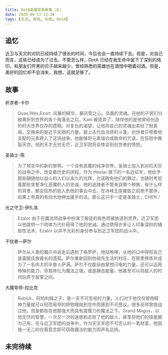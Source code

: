 ```yaml
---
title: DotA英雄背景故事（五）
date: 2020-09-13 23:38
tags: [生活, 游戏, 伤感, DotA]
---
```


## 追忆
近卫与天灾的对抗已经持续了很长的时间，今后也会一直持续下去。但是，对自己而言，这些已经成为了过去。不管怎么样，DotA 已经在我生命中留下了深刻的烙印。和朋友们开黑的日子越来越少，曾经熟悉的英雄也在酒馆中喝着闷酒。但是，美好的回忆却不会消失，我想，这就足够了。

## 故事

祈求者-卡尔

> Quas,Wex,Exort. 风暴的精华。暴风雪之心。凤凰的灵魂。在他的子民们分崩离析到世界的各个角落去之后，Kael 被遗弃了，陪伴他的是他曾经创造的的大世界仅存的遗物。对复仇的渴望，让他将自己的灵魂出卖给了耐奥祖，交换来的是近乎无限的力量。披上古代血法师的斗篷，创世者只带着他支配的元素跨入了这场战争。他能够将元素熔合成致命的咒语，在狂怒中撕裂天空。他的天才无穷无尽，近卫军团将会体会到创世者的愤怒。

圣骑士-陈

> 为了预言中的新的黎明，一个没有恶魔的纯净世界，圣骑士加入到对抗天灾的战争之中，改变着历史的进程，作为 Hextar 旗下的一名远征军，他给予那些跟随他以战斗的人们以永久的光辉，允诺赦免他们的罪过，也随时考验着那些宣誓净化恶魔的人的忠诚，他的追随者不管来自哪个种族，有什么样的背景，都会狂热的投入到他的事业中去，在冰峰王座摧毁之前绝不罢休，如果上帝真的有向大地伸出援手的话，那么这只手一定是圣骑士，CHEN！

光之守卫-伊扎洛

> Ezalor 由于在魔法师战争中扮演了叛徒的角色而被放逐到灵界。近卫军团以他提供一个肉体为代价获得了他的忠诚。通过使用许多让人印象深刻的辅助性法术，Ezalor 以并不光彩的身份参与到近卫军团的战斗中。

干扰者—萨尔

> 萨尔从人类的魔爪中逃走后遇到了格罗萨，地狱咆哮，从他的口中得知自己是霜狼氏族酋长的遗孤。萨尔重新回到他祖先生活的村庄，在那里修炼并成为了一名伟大的半兽人萨满。萨尔不仅能自由掌控闪电的力量，还可以运用特殊的能力，将其转化为魔法之墙，或是静态能量，他甚至可以将敌人的时间玩弄于股掌之间。

大魔导师-拉比克

> Rubick，阿哈利姆之子，是一支不可忽视的力量。人们对于他仅仅使用精神力量就可以轻而易举的把物理抛到空中而感到不可思议。很多巫师曾挑战过他，但是都败在他那强大而具有震慑力的魔法之下。Grand Magus，以他无尽的智慧，一次又一次的迷惑和击败了他的敌人，甚至将他们的技能据为己有。在与近卫军团的战争中，作为天灾军团不可否认的一笔财富，他因独一无二的仅需意念即可窃取魔法的能力而声名远扬。

## 未完待续
